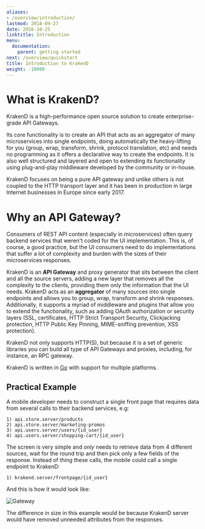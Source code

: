 ```yaml
---
aliases:
- /overview/introduction/
lastmod: 2018-09-27
date: 2016-10-25
linktitle: Introduction
menu:
  documentation:
    parent: getting started
next: /overview/quickstart
title: Introduction to KrakenD
weight: -10000
---
```


# What is KrakenD?
KrakenD is a high-performance open source solution to create enterprise-grade API Gateways.

Its core functionality is to create an API that acts as an aggregator of many microservices into single endpoints, doing automatically the heavy-lifting for you (group, wrap, transform, shrink, protocol translation, etc) and needs no programming as it offers a declarative way to create the endpoints. It is also well structured and layered and open to extending its functionality using plug-and-play middleware developed by the community or in-house.

KrakenD focuses on being a pure API gateway and unlike others is not coupled to the HTTP transport layer and it has been in production in large Internet businesses in Europe since early 2017.

# Why an API Gateway?

Consumers of REST API content (especially in microservices) often query backend services that weren't coded for the UI implementation. This is, of course, a good practice, but the UI consumers need to do implementations that suffer a lot of complexity and burden with the sizes of their microservices responses.

KrakenD is an **API Gateway** and proxy generator that sits between the client and all the source servers, adding a new layer that removes all the complexity to the clients, providing them only the information that the UI needs. KrakenD acts as an **aggregator** of many sources into single endpoints and allows you to group, wrap, transform and shrink responses. Additionally, it supports a myriad of middleware and plugins that allow you to extend the functionality, such as adding OAuth authorization or security layers (SSL, certificates, HTTP Strict Transport Security, Clickjacking protection, HTTP Public Key Pinning, MIME-sniffing prevention, XSS protection).

KrakenD not only supports HTTP(S), but because it is a set of generic libraries you can build all type of API Gateways and proxies, including, for instance, an RPC gateway.

KrakenD is written in [Go](https://golang.org/) with support for multiple platforms.

## Practical Example
A mobile developer needs to construct a single front page that requires data from several calls to their backend services, e.g:

    1) api.store.server/products
    2) api.store.server/marketing-promos
    3) api.users.server/users/{id_user}
    4) api.users.server/shopping-cart/{id_user}

The screen is very simple and _only_ needs to retrieve data from 4 different sources, wait for the round trip and then pick only a few fields of the response. Instead of thing these calls, the mobile could call a single endpoint to KrakenD:

    1) krakend.server/frontpage/{id_user}

And this is how it would look like:

![Gateway](/images/documentation/krakend-gateway.png)

The difference in size in this example would be because KrakenD server would have removed unneeded attributes from the responses.

